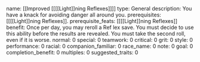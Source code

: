 name: [[Improved [[[[Light]]ning Reflexes]]]]
type: General
description: You have a knack for avoiding danger all around you.
prerequisites: [[[[Light]]ning Reflexes]].
prerequisite_feats: [[[[Light]]ning Reflexes]]
benefit: Once per day, you may reroll a Ref lex save. You must decide to use this ability before the results are revealed. You must take the second roll, even if it is worse.
normal: 0
special: 0
teamwork: 0
critical: 0
grit: 0
style: 0
performance: 0
racial: 0
companion_familiar: 0
race_name: 0
note: 0
goal: 0
completion_benefit: 0
multiples: 0
suggested_traits: 0
